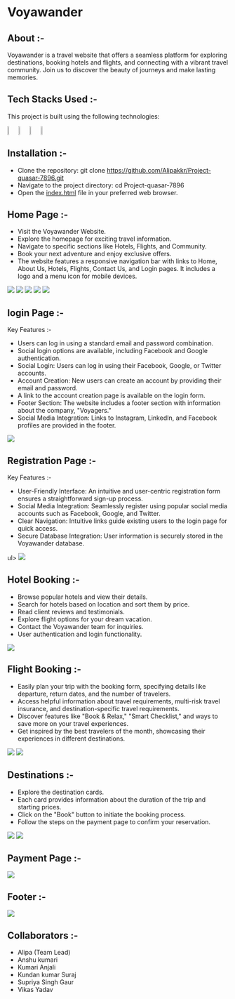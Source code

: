 <h1>Voyawander</h1>

## About :-

Voyawander is a travel website that offers a seamless platform for exploring destinations, booking hotels and flights, and connecting with a vibrant travel community. Join us to discover the beauty of journeys and make lasting memories.

## Tech Stacks Used :-

This project is built using the following technologies:

<div Style="display:flex;">
   <img style="width:5%;height:5%;"src="https://github.com/Alipakkr/Project-quasar-7896/blob/main/javascript.png">
   <img style="width:5%;height:5%;"src="https://github.com/Alipakkr/Project-quasar-7896/blob/main/html.png">
    <img style="width:5%;height:5%;"src="https://github.com/Alipakkr/Project-quasar-7896/blob/main/css.png">
    <img style="width:5%;height:5%;"src="https://github.com/Alipakkr/Project-quasar-7896/blob/main/git.png">
</div>

## Installation :-

- Clone the repository: git clone <a href="https://github.com/Alipakkr/Project-quasar-7896.git">https://github.com/Alipakkr/Project-quasar-7896.git</a>
- Navigate to the project directory: cd Project-quasar-7896
- Open the <a href="index.html">index.html</a> file in your preferred web browser.

## Home Page :-

- Visit the Voyawander Website.
- Explore the homepage for exciting travel information.
- Navigate to specific sections like Hotels, Flights, and Community.
- Book your next adventure and enjoy exclusive offers.
- The website features a responsive navigation bar with links to Home, About Us, Hotels, Flights, Contact Us, and Login pages.
It includes a logo and a menu icon for mobile devices.
  
<img src="https://github.com/Alipakkr/Project-quasar-7896/blob/main/image/admin1.png">
<img src="https://github.com/Alipakkr/Project-quasar-7896/blob/main/image/admin2.png">
<img src="https://github.com/Alipakkr/Project-quasar-7896/blob/main/image/admin3.png">
<img src="https://github.com/Alipakkr/Project-quasar-7896/blob/main/image/admin4.png">
<img src="https://github.com/Alipakkr/Project-quasar-7896/blob/main/image/admin5.jpg">

## login Page  :-
Key Features :-
 <ul>
        <li>Users can log in using a standard email and password combination.</li>
        <li>Social login options are available, including Facebook and Google authentication.</li>
        <li>Social Login: Users can log in using their Facebook, Google, or Twitter accounts.</li>
        <li>Account Creation: New users can create an account by providing their email and password.</li>
        <li>A link to the account creation page is available on the login form.</li>
        <li>Footer Section: The website includes a footer section with information about the company, "Voyagers."</li>
        <li>Social Media Integration: Links to Instagram, LinkedIn, and Facebook profiles are provided in the footer.</li>
      </ul>
<img src="https://github.com/Alipakkr/Project-quasar-7896/blob/main/image/Screenshot%20(1157).png">

## Registration Page :-

Key Features :-
<ul>
       <li>User-Friendly Interface: An intuitive and user-centric registration form ensures a straightforward sign-up process.</li>
       <li>Social Media Integration: Seamlessly register using popular social media accounts such as Facebook, Google, and Twitter.</li>
       <li>Clear Navigation: Intuitive links guide existing users to the login page for quick access.</li>
       <li>Secure Database Integration: User information is securely stored in the Voyawander database.</li>
</ul>ul>

<img src="https://github.com/Alipakkr/Project-quasar-7896/blob/main/image/Screenshot%20(1158).png">

## Hotel Booking :-

- Browse popular hotels and view their details.
- Search for hotels based on location and sort them by price.
- Read client reviews and testimonials.
- Explore flight options for your dream vacation.
- Contact the Voyawander team for inquiries.
- User authentication and login functionality.

  
<img src="https://github.com/Alipakkr/Project-quasar-7896/blob/main/image/hotel.jpg">


## Flight Booking :-

-  Easily plan your trip with the booking form, specifying details like departure, return dates, and the number of travelers.
-  Access helpful information about travel requirements, multi-risk travel insurance, and destination-specific travel requirements.
-  Discover features like "Book & Relax," "Smart Checklist," and ways to save more on your travel experiences.
-  Get inspired by the best travelers of the month, showcasing their experiences in different destinations.

<img src="https://github.com/Alipakkr/Project-quasar-7896/blob/main/image/flight.png">
<img src="https://github.com/Alipakkr/Project-quasar-7896/blob/main/image/flight2.png">



## Destinations :-

- Explore the destination cards.
- Each card provides information about the duration of the trip and starting prices.
- Click on the "Book" button to initiate the booking process.
- Follow the steps on the payment page to confirm your reservation.

<img src="https://github.com/Alipakkr/Project-quasar-7896/blob/main/image/dest1.png">
<img src="https://github.com/Alipakkr/Project-quasar-7896/blob/main/image/dest2.png">

## Payment Page :-

<img src="https://github.com/Alipakkr/Project-quasar-7896/blob/main/image/payment.png">

## Footer :-
<img src="https://github.com/Alipakkr/Project-quasar-7896/blob/main/image/footer.png">

## Collaborators :-

  - Alipa (Team Lead)
  - Anshu kumari
  - Kumari Anjali
  - Kundan kumar Suraj
  - Supriya Singh Gaur
  - Vikas Yadav

